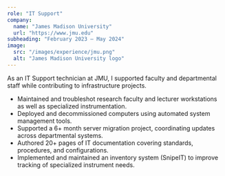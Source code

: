 ```yaml
---
role: "IT Support"
company:
  name: "James Madison University"
  url: "https://www.jmu.edu"
subheading: "February 2023 – May 2024"
image:
  src: "/images/experience/jmu.png"
  alt: "James Madison University logo"
---
```


As an IT Support technician at JMU, I supported faculty and departmental staff while contributing to infrastructure projects.  
- Maintained and troubleshot research faculty and lecturer workstations as well as specialized instrumentation.  
- Deployed and decommissioned computers using automated system management tools.  
- Supported a 6+ month server migration project, coordinating updates across departmental systems.  
- Authored 20+ pages of IT documentation covering standards, procedures, and configurations.  
- Implemented and maintained an inventory system (SnipeIT) to improve tracking of specialized instrument needs.  
